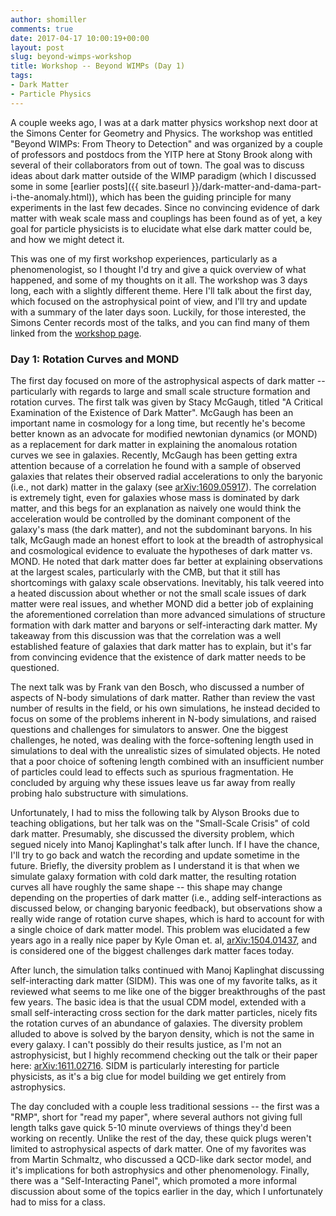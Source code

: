```yaml
---
author: shomiller
comments: true
date: 2017-04-17 10:00:19+00:00
layout: post
slug: beyond-wimps-workshop
title: Workshop -- Beyond WIMPs (Day 1)
tags:
- Dark Matter
- Particle Physics
---
```


A couple weeks ago, I was at a dark matter physics workshop next door at the Simons Center for Geometry and Physics. The workshop was entitled "Beyond WIMPs: From Theory to Detection" and was organized by a couple of professors and postdocs from the YITP here at Stony Brook along with several of their collaborators from out of town. The goal was to discuss ideas about dark matter outside of the WIMP paradigm (which I discussed some in some [earlier posts]({{ site.baseurl }}/dark-matter-and-dama-part-i-the-anomaly.html)), which has been the guiding principle for many experiments in the last few decades. Since no convincing evidence of dark matter with weak scale mass and couplings has been found as of yet, a key goal for particle physicists is to elucidate what else dark matter could be, and how we might detect it.

This was one of my first workshop experiences, particularly as a phenomenologist, so I thought I'd try and give a quick overview of what happened, and some of my thoughts on it all. The workshop was 3 days long, each with a slightly different theme. Here I'll talk about the first day, which focused on the astrophysical point of view, and I'll try and update with a summary of the later days soon. Luckily, for those interested, the Simons Center records most of the talks, and you can find many of them linked from the [workshop page](http://scgp.stonybrook.edu/archives/18377).


### Day 1: Rotation Curves and MOND

The first day focused on more of the astrophysical aspects of dark matter -- particularly with regards to large and small scale structure formation and rotation curves. The first talk was given by Stacy McGaugh, titled "A Critical Examination of the Existence of Dark Matter". McGaugh has been an important name in cosmology for a long time, but recently he's become better known as an advocate for modified newtonian dynamics (or MOND) as a replacement for dark matter in explaining the anomalous rotation curves we see in galaxies. Recently, McGaugh has been getting extra attention because of a correlation he found with a sample of observed galaxies that relates their observed radial accelerations to only the baryonic (i.e., not dark) matter in the galaxy (see [arXiv:1609.05917](http://arxiv.org/abs/1609.05917)). The correlation is extremely tight, even for galaxies whose mass is dominated by dark matter, and this begs for an explanation as naively one would think the acceleration would be controlled by the dominant component of the galaxy's mass (the dark matter), and not the subdominant baryons. In his talk, McGaugh made an honest effort to look at the breadth of astrophysical and cosmological evidence to evaluate the hypotheses of dark matter vs. MOND. He noted that dark matter does far better at explaining observations at the largest scales, particularly with the CMB, but that it still has shortcomings with galaxy scale observations. Inevitably, his talk veered into a heated discussion about whether or not the small scale issues of dark matter were real issues, and whether MOND did a better job of explaining the aforementioned correlation than more advanced simulations of structure formation with dark matter and baryons or self-interacting dark matter. My takeaway from this discussion was that the correlation was a well established feature of galaxies that dark matter has to explain, but it's far from convincing evidence that the existence of dark matter needs to be questioned.

The next talk was by Frank van den Bosch, who discussed a number of aspects of N-body simulations of dark matter. Rather than review the vast number of results in the field, or his own simulations, he instead decided to focus on some of the problems inherent in N-body simulations, and raised questions and challenges for simulators to answer. One the biggest challenges, he noted, was dealing with the force-softening length used in simulations to deal with the unrealistic sizes of simulated objects. He noted that a poor choice of softening length combined with an insufficient number of particles could lead to effects such as spurious fragmentation. He concluded by arguing why these issues leave us far away from really probing halo substructure with simulations.

Unfortunately, I had to miss the following talk by Alyson Brooks due to teaching obligations, but her talk was on the "Small-Scale Crisis" of cold dark matter. Presumably, she discussed the diversity problem, which segued nicely into Manoj Kaplinghat's talk after lunch. If I have the chance, I'll try to go back and watch the recording and update sometime in the future. Briefly, the diversity problem as I understand it is that when we simulate galaxy formation with cold dark matter, the resulting rotation curves all have roughly the same shape -- this shape may change depending on the properties of dark matter (i.e., adding self-interactions as discussed below, or changing baryonic feedback), but observations show a really wide range of rotation curve shapes, which is hard to account for with a single choice of dark matter model. This problem was elucidated a few years ago in a really nice paper by Kyle Oman et. al, [arXiv:1504.01437](https://arxiv.org/abs/1504.01437v2), and is considered one of the biggest challenges dark matter faces today.

After lunch, the simulation talks continued with Manoj Kaplinghat discussing self-interacting dark matter (SIDM). This was one of my favorite talks, as it reviewed what seems to me like one of the bigger breakthroughs of the past few years. The basic idea is that the usual CDM model, extended with a small self-interacting cross section for the dark matter particles, nicely fits the rotation curves of an abundance of galaxies. The diversity problem alluded to above is solved by the baryon density, which is not the same in every galaxy. I can't possibly do their results justice, as I'm not an astrophysicist, but I highly recommend checking out the talk or their paper here: [arXiv:1611.02716](https://arxiv.org/abs/1611.02716). SIDM is particularly interesting for particle physicists, as it's a big clue for model building we get entirely from astrophysics.

The day concluded with a couple less traditional sessions -- the first was a "RMP", short for "read my paper", where several authors not giving full length talks gave quick 5-10 minute overviews of things they'd been working on recently. Unlike the rest of the day, these quick plugs weren't limited to astrophysical aspects of dark matter. One of my favorites was from Martin Schmaltz, who discussed a QCD-like dark sector model, and it's implications for both astrophysics and other phenomenology. Finally, there was a "Self-Interacting Panel", which promoted a more informal discussion about some of the topics earlier in the day, which I unfortunately had to miss for a class.
